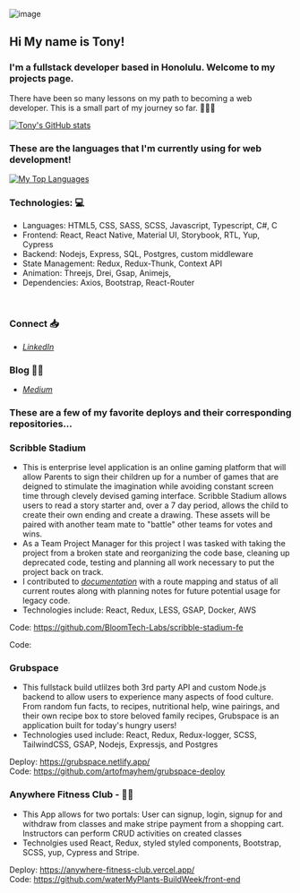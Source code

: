 ![image](https://user-images.githubusercontent.com/70006926/121620794-a6ae7e00-ca06-11eb-983a-353f8b28a17d.png)
 ## Hi My name is Tony! ##


### I'm a fullstack developer based in Honolulu. Welcome to my projects page. 

There have been so many lessons on my path to becoming a web developer. This is a small part of my journey so far. 🚀🚀🚀
 
[![Tony's GitHub stats](https://github-readme-stats.vercel.app/api?username=artofmayhem)](https://github.com/artofmayhem/github-readme-stats)
  

### These are the languages that I'm currently using for web development!
 
 
  [![My Top Languages](https://github-readme-stats.vercel.app/api/top-langs/?username=artofmayhem&layout=compact&langs_count=10)](https://github.com/artofmayhem)
  
  
### Technologies: 💻

  - Languages: HTML5, CSS, SASS, SCSS, Javascript, Typescript, C#, C
  - Frontend: React, React Native, Material UI, Storybook, RTL, Yup, Cypress
  - Backend: Nodejs, Express, SQL, Postgres, custom middleware
  - State Management: Redux, Redux-Thunk, Context API
  - Animation: Threejs, Drei, Gsap, Animejs, 
  - Dependencies: Axios, Bootstrap, React-Router
  <br/>
                 


### Connect 📥
- *[LinkedIn](https://www.linkedin.com/in/tony-miller-b13ba810/)*

### Blog ✍🏼
- *[Medium](https://anthony-8789.medium.com/)*
 

### These are a few of my favorite deploys and their corresponding repositories...

### Scribble Stadium
- This is enterprise level application is an online gaming platform that will allow Parents to sign their children up for a number of games that are deigned to stimulate the imagination while avoiding constant screen time through clevely devised gaming interface. Scribble Stadium allows users to read a story starter and, over a 7 day period, allows the child to create their own ending and create a drawing. These assets will be paired with another team mate to "battle" other teams for votes and wins. 
- As a Team Project Manager for this project I was tasked with taking the project from a broken state and reorganizing the code base, cleaning up deprecated code, testing and planning all work necessary to put the project back on track. 
- I contributed to *[documentation](https://github.com/BloomTech-Labs/scribble-stadium-fe/blob/feature/adding-route-documentation/DOCUMENTATION/ROUTING.md)* with a route mapping and status of all current routes along with planning notes for future potential usage for legacy code. 
- Technologies include: React, Redux, LESS, GSAP, Docker, AWS

Code: https://github.com/BloomTech-Labs/scribble-stadium-fe

Code: 

### Grubspace 
- This fullstack build utlilzes both 3rd party API and custom Node.js backend to allow users to experience many aspects of food culture. From random fun facts, to recipes, nutritional help, wine pairings, and their own recipe box to store beloved family recipes, Grubspace is an application built for today's hungry users! 
- Technologies used include: React, Redux, Redux-logger, SCSS, TailwindCSS, GSAP, Nodejs, Expressjs, and Postgres

Deploy: https://grubspace.netlify.app/<br/>
Code: https://github.com/artofmayhem/grubspace-deploy


### Anywhere Fitness Club -  💪🏽
- This App allows for two portals: User can signup, login, signup for and withdraw from classes and make stripe payment from a shopping cart. Instructors can perform CRUD activities on created classes
- Technolgies used React, Redux, styled styled components, Bootstrap, SCSS, yup, Cypress and Stripe. 

Deploy: https://anywhere-fitness-club.vercel.app/ <br/>
Code: https://github.com/waterMyPlants-BuildWeek/front-end
